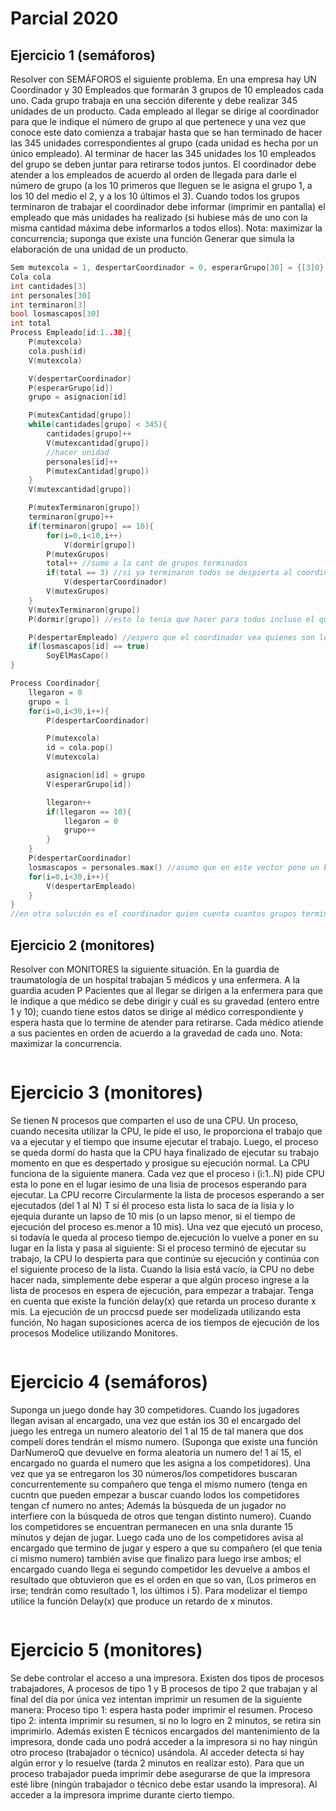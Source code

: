 # Parcial 2020
## Ejercicio 1 (semáforos)
Resolver con SEMÁFOROS el siguiente problema. En una empresa hay UN Coordinador y 30 Empleados que formarán 3 grupos de 10 empleados cada
uno. Cada grupo trabaja en una sección diferente y debe realizar 345 unidades de un producto. Cada empleado al llegar se dirige al coordinador para que
le indique el número de grupo al que pertenece y una vez que conoce este dato comienza a trabajar hasta que se han terminado de hacer las 345 unidades
correspondientes al grupo (cada unidad es hecha por un único empleado). Al terminar de hacer las 345 unidades los 10 empleados del grupo se deben
juntar para retirarse todos juntos. El coordinador debe atender a los empleados de acuerdo al orden de llegada para darle el número de grupo (a los 10
primeros que lleguen se le asigna el grupo 1, a los 10 del medio el 2, y a los 10 últimos el 3). Cuando todos los grupos terminaron de trabajar el coordinador
debe informar (imprimir en pantalla) el empleado que más unidades ha realizado (si hubiese más de uno con la misma cantidad máxima debe informarlos
a todos ellos). Nota: maximizar la concurrencia; suponga que existe una función Generar que simula la elaboración de una unidad de un producto.
```cpp
Sem mutexcola = 1, despertarCoordinador = 0, esperarGrupo[30] = {[3]0}, mutexcantidad[3] = {[3]1}, mutexTerminaron[3] = {[3]1}, dormir[30] = {[3]0}, mutexgrupos = 1, despertarEmpleado = 0
Cola cola
int cantidades[3]
int personales[30]
int terminaron[3]
bool losmascapos[30]
int total
Process Empleado[id:1..30]{
    P(mutexcola)
    cola.push(id)
    V(mutexcola)

    V(despertarCoordinador)
    P(esperarGrupo[id])
    grupo = asignacion[id]

    P(mutexCantidad[grupo])
    while(cantidades[grupo] < 345){
        cantidades[grupo]++
        V(mutexcantidad[grupo])
        //hacer unidad
        personales[id]++
        P(mutexCantidad[grupo])
    }
    V(mutexcantidad[grupo])

    P(mutexTerminaron[grupo])
    terminaron[grupo]++
    if(terminaron[grupo] == 10){
        for(i=0,i<10,i++)
            V(dormir[grupo])
        P(mutexGrupos)
        total++ //sumo a la cant de grupos terminados
        if(total == 3) //si ya terminaron todos se despierta al coordinador
            V(despertarCoordinador)
        V(mutexGrupos)
    }
    V(mutexTerminaron[grupo])
    P(dormir[grupo]) //esto lo tenia que hacer para todos incluso el que despertaba no?

    P(despertarEmpleado) //espero que el coordinador vea quienes son los mas capos
    if(losmascapos[id] == true)
        SoyElMasCapo()
}

Process Coordinador{
    llegaron = 0
    grupo = 1
    for(i=0,i<30,i++){
        P(despertarCoordinador)

        P(mutexcola)
        id = cola.pop()
        V(mutexcola)

        asignacion[id] = grupo
        V(esperarGrupo[id])

        llegaron++
        if(llegaron == 10){
            llegaron = 0
            grupo++
        }
    }
    P(despertarCoordinador)
    losmascapos = personales.max() //asumo que en este vector pone un booleano true para los id que tenian el maximo (menos ganas de laburar tengo)
    for(i=0,i<30,i++){
        V(despertarEmpleado)
    }
}
//en otra solución es el coordinador quien cuenta cuantos grupos terminaron haciendo un for de P(terminaron), esta mal lo que hice yo??
```
## Ejercicio 2 (monitores)
Resolver con MONITORES la siguiente situación. En la guardia de traumatología de un hospital trabajan 5 médicos y una enfermera. A la guardia
acuden P Pacientes que al llegar se dirigen a la enfermera para que le indique a que médico se debe dirigir y cuál es su gravedad (entero entre 1 y 10);
cuando tiene estos datos se dirige al médico correspondiente y espera hasta que lo termine de atender para retirarse. Cada médico atiende a sus pacientes
en orden de acuerdo a la gravedad de cada uno. Nota: maximizar la concurrencia.
```cpp

```

# Ejercicio 3 (monitores)
Se tienen N procesos que comparten el uso de una CPU.
Un proceso, cuando necesita utilizar la CPU, le pide el uso, le proporciona el trabajo que va a ejecutar y el tiempo que insume ejecutar el trabajo.
Luego, el proceso se queda dormí do hasta que la CPU haya finalizado de ejecutar su trabajo momento en que es despertado y prosigue su ejecución
normal.
La CPU funciona de la siguiente manera. Cada vez que el proceso i (i:1..N) pide CPU esta lo pone en el lugar iesimo de una lisia de procesos esperando
para ejecutar. La CPU recorre Circularmente la lista de procesos esperando a ser ejecutados (del 1 al N) T sí él proceso esta lista lo saca de ía lisia y
lo ejequia durante un lapso de 10 mis (o un lapso menor, si el tiempo de ejecución del proceso es.menor a 10 mis). Una vez que ejecutó un proceso, si
todavía le queda al proceso tiempo de.ejecución lo vuelve a poner en su lugar en Ía lista y pasa al siguiente: Si el proceso terminó de ejecutar su trabajo,
la CPU lo despierta para que continúe su ejecución y continúa con el siguiente proceso de la lista. Cuando la lisia está vacío, ía CPU no debe hacer nada,
simplemente debe esperar a que algún proceso ingrese a la lista de procesos en espera de ejecución, para empezar a trabajar.
Tenga en cuenta que existe la función delay(x) que retarda un proceso durante x mis. La ejecución de un proccsd puede ser modelizada utilizando esta
función,
No hagan suposiciones acerca de ios tiempos de ejecución de los procesos Modelice utilizando Monitores.
```cpp

```

# Ejercicio 4 (semáforos)
Suponga un juego donde hay 30 competidores. Cuando los jugadores llegan avisan al encargado, una vez que están ios 30 el encargado del juego
les entrega un numero aleatorio del 1 al 15 de tal manera que dos compelí dores tendrán el mismo numero. (Suponga que existe una función DarNumeroQ que 
devuelve en forma aleatoria un numero de! 1 aí 15, el encargado no guarda el numero que les asigna a los competidores). Una vez que
ya se entregaron los 30 números/los competidores buscaran concurrentemente su compañero que tenga el mismo numero (tenga en cucntn que pueden
empezar a buscar cuando lodos los competidores tengan cf numero no antes; Además la búsqueda de un jugador no interfiere con la búsqueda de otros
que tengan distinto numero). Cuando los competidores se encuentran permanecen en una snla durante 15 minutos y dejan de jugar. Luego cada uno
de los competidores avisa al encargado que termino de jugar y espero a que su compañero (el que tenia ci mismo numero) también avise que finalizo
para luego irse ambos; el encargado cuando llega ei segundo competidor Ies devuelve a ambos el resultado que obtuvieron que es el orden en que so van,
(Los primeros en irse; tendrán como resultado 1, los últimos i 5). Para modelizar el tiempo utilice la función Delay(x) que produce un retardo de x minutos.
```cpp

```
# Ejercicio 5 (monitores)
Se debe controlar el acceso a una impresora. Existen dos tipos de procesos trabajadores, A procesos de tipo 1 y B procesos de tipo 2 que trabajan y
al final del día por única vez intentan imprimir un resumen de la siguiente manera: Proceso tipo 1: espera hasta poder imprimir el resumen. Proceso
tipo 2: intenta imprimir su resumen, si no lo logro en 2 minutos, se retira sin imprimirlo. Además existen E técnicos encargados del mantenimiento de la
impresora, donde cada uno podrá acceder a la impresora si no hay ningún otro proceso (trabajador o técnico) usándola. Al acceder detecta si hay algún
error y lo resuelve (tarda 2 minutos en realizar esto). Para que un proceso trabajador pueda imprimir debe asegurarse de que la impresora esté libre
(ningún trabajador o técnico debe estar usando la impresora). Al acceder a la impresora imprime durante cierto tiempo.
```cpp

```
